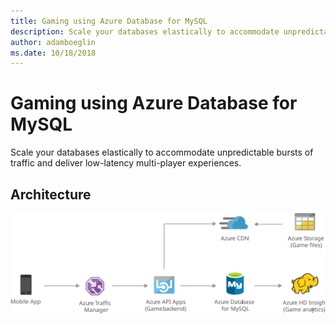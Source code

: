 ```yaml
---
title: Gaming using Azure Database for MySQL 
description: Scale your databases elastically to accommodate unpredictable bursts of traffic and deliver low-latency multi-player experiences.
author: adamboeglin
ms.date: 10/18/2018
---
```

# Gaming using Azure Database for MySQL 
Scale your databases elastically to accommodate unpredictable bursts of traffic and deliver low-latency multi-player experiences.

## Architecture
<img src="media/gaming-using-azure-database-for-mysql.svg" alt='architecture diagram' />